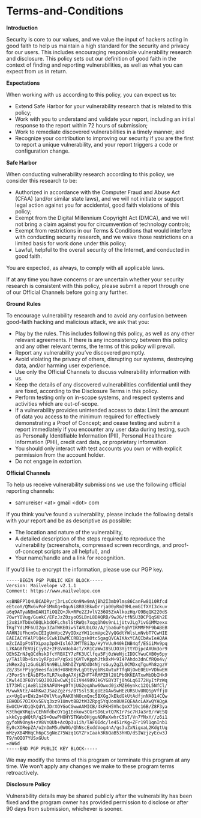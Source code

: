 # Terms-and-Conditions

**Introduction**

Security is core to our values, and we value the input of hackers acting in good faith to help us maintain a high standard for the security and privacy for our users. This includes encouraging responsible vulnerability research and disclosure. This policy sets out our definition of good faith in the context of finding and reporting vulnerabilities, as well as what you can expect from us in return. 

**Expectations**

When working with us according to this policy, you can expect us to:
- Extend Safe Harbor for your vulnerability research that is related to this policy;
- Work with you to understand and validate your report, including an initial response to the report within 72 hours of submission; 
- Work to remediate discovered vulnerabilities in a timely manner; and
- Recognize your contribution to improving our security if you are the first to report a unique vulnerability, and your report triggers a code or configuration change.

**Safe Harbor**

When conducting vulnerability research according to this policy, we consider this research to be:
- Authorized in accordance with the Computer Fraud and Abuse Act (CFAA) (and/or similar state laws), and we will not initiate or support legal action against you for accidental, good faith violations of this policy; 
- Exempt from the Digital Millennium Copyright Act (DMCA), and we will not bring a claim against you for circumvention of technology controls; 
- Exempt from restrictions in our Terms & Conditions that would interfere with conducting security research, and we waive those restrictions on a limited basis for work done under this policy;  
- Lawful, helpful to the overall security of the Internet, and conducted in good faith.

You are expected, as always, to comply with all applicable laws.

If at any time you have concerns or are uncertain whether your security research is consistent with this policy, please submit a report through one of our Official Channels before going any further.

**Ground Rules**

To encourage vulnerability research and to avoid any confusion between good-faith hacking and malicious attack, we ask that you:
- Play by the rules. This includes following this policy, as well as any other relevant agreements. If there is any inconsistency between this policy and any other relevant terms, the terms of this policy will prevail.
- Report any vulnerability you’ve discovered promptly.
- Avoid violating the privacy of others, disrupting our systems, destroying data, and/or harming user experience.
- Use only the Official Channels to discuss vulnerability information with us.
- Keep the details of any discovered vulnerabilities confidential until they are fixed, according to the Disclosure Terms in this policy.
- Perform testing only on in-scope systems, and respect systems and activities which are out-of-scope.
- If a vulnerability provides unintended access to data: Limit the amount of data you access to the minimum required for effectively demonstrating a Proof of Concept; and cease testing and submit a report immediately if you encounter any user data during testing, such as Personally Identifiable Information (PII), Personal Healthcare Information (PHI), credit card data, or proprietary information.
- You should only interact with test accounts you own or with explicit permission from the account holder.
- Do not engage in extortion. 

**Official Channels**

To help us receive vulnerability submissions we use the following official reporting channels:
- samureiser \<at\> gmail \<dot\> com

If you think you’ve found a vulnerability, please include the following details with your report and be as descriptive as possible:
- The location and nature of the vulnerability,
- A detailed description of the steps required to reproduce the vulnerability (screenshots, compressed screen recordings, and proof-of-concept scripts are all helpful), and
- Your name/handle and a link for recognition.

If you’d like to encrypt the information, please use our PGP key.
```
-----BEGIN PGP PUBLIC KEY BLOCK-----
Version: Mailvelope v2.1.1
Comment: https://www.mailvelope.com

xsBNBFPlQ4UBCADRyrj3rLsCcKn9Nw9mAjBh2I3mb9lms86CanFw8Qi0Rfcd
eEtcoY/QMx6vPoFGMmXg+OquNi8R03BkwDrrja00yRmI9HLemGIfXYI3ckuv
a6q9ATyaNBmDAN1TiOQZQ+Jk+RPe2ZJvlV236O5ZvAlkozHq/O9BqQK220dS
76wrYOVug/GuekC/EFzJzZ0zyoOSLBnL8DAQRB/9wJ6/tfNSU3DCPQqSKh2E
j2x8iXTbUxOBQLkbdOFLchslStRWQs7xqq1h0s9nLijUtvJLg7ivGiMMzexx
TKgTYdLMF6UI2gx3ZaTWKE0iw5TARUbLOz/A/jbaGuFtghYIKMMFMF9bABEB
AAHNJUFhcm9uIEIgUmVpc2VyIDxzYW11cmVpc2VyQGdtYWlsLmNvbT7CwHIE
EAEIACYFAlPlQ4cGCwkIBwMCCRB1gskOtc5gagQVCAIKAxYCAQIbAwIeAQAA
mZcIAIpFt6TXLpap3pOHIsl67JMTTBi3p/HyYvUu940kINB4qf/ESiiMv9pq
L7KAG8fEVUjCjy82+2F8VnUob4cT/XR1CaWwI8SUJO3YjttYDjpcAXUm3or9
OEhSZrNJqQCdhskDfcYRBXIY7zFK3UClfqa5Fj0zWeNjcIDDCYwuCXB0y6py
y/TAilBb+6zv1yRFpivP/qSxUjGVTvKpphJtk0xM+9I4PAhdo3dnCfRQo4v/
zNRexZglzGuGLBlNn9BLLhRhIZYpNDdD4NjrsGuy2gZL0CMDxqTguMh8zgzV
Z8/3SnFPjgg9eesfaiHd+U8HERvLgDtEygbRsXwtuFTfqNjOwE0EU+VDhwEH
/3PorShrEAsBF5xTLR7ke8qA7XjKZHFT4RMPZ0l2U1Pb6KKEATxwMbDbIHk9
CKwl4O3F6OYlGQJ00JEwCwKjOEiV44989JkGYGBY3Tj0h6Lq6I72HyItPzWq
1T73HlcjAeBl128NAFUN+g0fYjUG2eqAhw6Owxd0jxMZE6ynkc12QL5NfCl/
M/wwkNtz/44hKw2JSazZgzrs/BTSslS3LgUEzGAwSwHEzURSUvUNQSpVffjU
zx+UgQa+EWz2n4OWlVtayRAK0hNOcmQnc5BXGgJkEkdGkUtAdfjnNA814CQw
1BHODS7OIXXv5EVq3xz91UmvtBB2tW3ZRpg5YqUon8UAEQEAAcLAXwQYAQgA
EwUCU+VDiQkQdYLJDrXOYGoCGwwAAMICB/4kFKH5VhcQmX719c16B/Z8F3ya
K3thqWXRqivCEhNfdbcOY1g1Eekow3CGrSD6LvtQ7KIr7sc7HJa3rB/rWcSQ
skkCypqWQtR/q29+OuwPHOHYSTKWo0HjguNDReXwhrC5bT/Vn7YNxY//z6i1
gyfoNNOnyA+zV8VnQUb+AcOp3u1ih/TAF0Idc/le451rKg+ZFr19l1qnInb1
Ey0cXORepZA/o2nDmM5u0W0G/QhNscExddVog4nA/gs3uZxNigxaL2KdgtUg
mMzyXB4MHqCh6pCSgNeZ75Wzq1GYZFxIaak3K6QaB53hHD/dSIWzjzyEcw3J
T9/nOIO7YUSxGUut
=aW6d
-----END PGP PUBLIC KEY BLOCK-----
```
We may modify the terms of this program or terminate this program at any time. We won’t apply any changes we make to these program terms retroactively.

**Disclosure Policy**

Vulnerability details may be shared publicly after the vulnerability has been fixed and the program owner has provided permission to disclose or after 90 days from submission, whichever is sooner.
